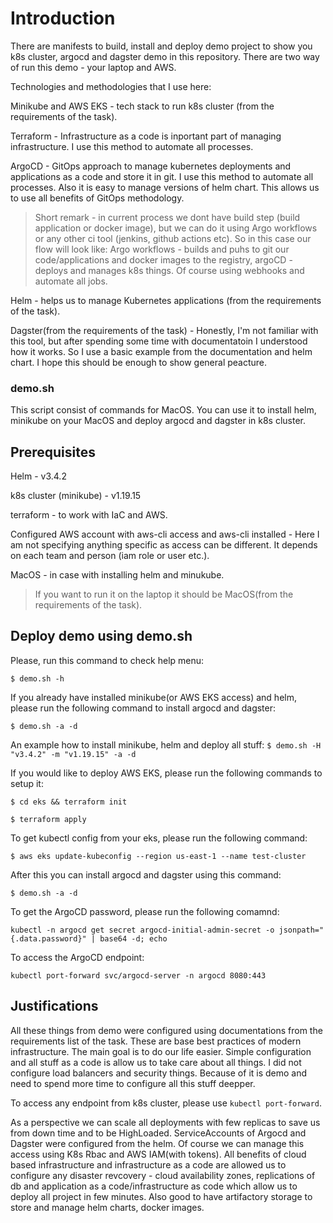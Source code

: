 # Introduction
There are manifests to build, install and deploy demo project to show you k8s cluster, argocd and dagster demo in this repository. There are two way of run this demo - your laptop and AWS.

Technologies and methodologies that I use here:

Minikube and AWS EKS - tech stack to run k8s cluster (from the requirements of the task).

Terraform - Infrastructure as a code is inportant part of managing infrastructure. I use this method to automate all processes.

ArgoCD - GitOps approach to manage kubernetes deployments and applications as a code and store it in git. I use this method to automate all processes. Also it is easy to manage versions of helm chart. This allows us to use all benefits of GitOps methodology.
> Short remark - in current process we dont have build step (build application or docker image), but we can do it using Argo workflows or any other ci tool (jenkins, github actions etc). So in this case our flow will look like: Argo workflows - builds and puhs to git our code/applications and docker images to the registry, argoCD - deploys and manages k8s things. Of course using webhooks and automate all jobs.

Helm - helps us to manage Kubernetes applications (from the requirements of the task).

Dagster(from the requirements of the task) - Honestly, I'm not familiar with this tool, but after spending some time with documentatoin I understood how it works. So I use a basic example from the documentation and helm chart. I hope this should be enough to show general peacture.

### demo.sh
This script consist of commands for MacOS. You can use it to install helm, minikube on your MacOS and deploy argocd and dagster in k8s cluster.

## Prerequisites
Helm - v3.4.2

k8s cluster (minikube) - v1.19.15

terraform - to work with IaC and AWS.

Configured AWS account with aws-cli access and aws-cli installed - Here I am not specifying anything specific as access can be different. It depends on each team and person (iam role or user etc.).

MacOS - in case with installing helm and minukube.
> If you want to run it on the laptop it should be MacOS(from the requirements of the task).


## Deploy demo using demo.sh

Please, run this command to check help menu:

`$ demo.sh -h`

If you already have installed minikube(or AWS EKS access) and helm, please run the following command to install argocd and dagster:

`$ demo.sh -a -d`

An example how to install minikube, helm and deploy all stuff:
`$ demo.sh -H "v3.4.2" -m "v1.19.15" -a -d`

If you would like to deploy AWS EKS, please run the following commands to setup it:

`$ cd eks && terraform init`

`$ terraform apply`

To get kubectl config from your eks, please run the following command:

`$ aws eks update-kubeconfig --region us-east-1 --name test-cluster`

After this you can install argocd and dagster using this command:

`$ demo.sh -a -d`

To get the ArgoCD password, please run the following comamnd:

`kubectl -n argocd get secret argocd-initial-admin-secret -o jsonpath="{.data.password}" | base64 -d; echo`

To access the ArgoCD endpoint:

`kubectl port-forward svc/argocd-server -n argocd 8080:443`

## Justifications

All these things from demo were configured using documentations from the requirements list of the task. These are base best practices of modern infrastructure. The main goal is to do our life easier. Simple configuration and all stuff as a code is allow us to take care about all things.
I did not configure load balancers and security things. Because of it is demo and need to spend more time to configure all this stuff deepper. 

To access any endpoint from k8s cluster, please use `kubectl port-forward`. 

As a perspective we can scale all deployments with few replicas to save us from down time and to be HighLoaded. ServiceAccounts of Argocd and Dagster were configured from the helm. Of course we can manage this access using K8s Rbac and AWS IAM(with tokens). All benefits of cloud based infrastructure and infrastructure as a code are allowed us to configure any disaster revcovery - cloud availability zones, replications of db and application as a code/infrastructure as code which allow us to deploy all project in few minutes. Also good to have artifactory storage to store and manage helm charts, docker images.